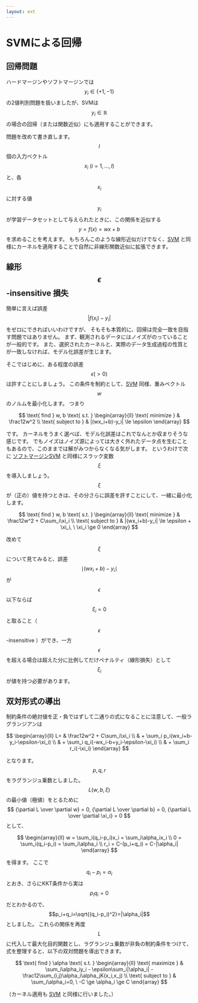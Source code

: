 ```yaml
---
layout: ext
---
```

# SVMによる回帰

## 回帰問題

ハードマージンやソフトマージンでは $$y_i\in\{+1,-1\}$$ の2値判別問題を扱いましたが、SVMは $$y_i\in \mathbb R$$ の場合の回帰（または関数近似）にも適用することができます。

問題を改めて書き直します。
$$l$$ 個の入力ベクトル $$ x_i \ (i=1,\ldots,l) $$ と、各 $$x_i$$ に対する値 $$y_i$$ が学習データセットとして与えられたときに、この関係を近似する $$y=f(x)=wx+b$$ を求めることを考えます。
もちろんこのような線形近似だけでなく、[SVM](SVM) と同様にカーネルを適用することで自然に非線形関数近似に拡張できます。

## 線形 $$\epsilon$$-insensitive 損失

簡単に言えば誤差 $$|f(x_i)-y_i|$$ をゼロにできればいいわけですが、
そもそも本質的に、回帰は完全一致を目指す問題ではありません。
まず、観測されるデータにはノイズがのっていることが一般的です。
また、選択されたカーネルと、実際のデータ生成過程の性質とが一致しなければ、モデル化誤差が生じます。

そこではじめに、ある程度の誤差 $$\epsilon(>0)$$ は許すことにしましょう。
この条件を制約として、[SVM](SVM) 同様、重みベクトル $$w$$ のノルムを最小化します。
つまり

$$
\text{ find } w, b \text{ s.t. }
\begin{array}{ll}
\text{ minimize }
& \frac12w^2 \\
\text{ subject to }
& |(wx_i+b)-y_i| \le \epsilon
\end{array}
$$

です。
カーネルをうまく選べば、モデル化誤差はこれでなんとか収まりそうな感じです。
でもノイズはノイズ源によっては大きく外れたデータ点を生むこともあるので、このままでは解がみつからなくなる気がします。
というわけで次に [ソフトマージンSVM](SoftMarginSVM) と同様にスラック変数 $$\xi$$ を導入しましょう。
$$\xi$$ が（正の）値を持つときは、その分さらに誤差を許すことにして、一緒に最小化します。

$$
\text{ find } w, b \text{ s.t. }
\begin{array}{ll}
\text{ minimize }
& \frac12w^2 + C\sum_i\xi_i \\
\text{ subject to }
& |(wx_i+b)-y_i| \le \epsilon + \xi_i, \ \xi_i \ge 0
\end{array}
$$

改めて $$\xi$$ について見てみると、誤差 $$\mid(wx_i+b)-y_i\mid$$ が $$\epsilon$$ 以下ならば $$\xi_i=0$$ と取ること（ $$\epsilon$$-insensitive ）ができ、一方 $$\epsilon$$ を超える場合は超えた分に比例してだけペナルティ（線形損失）として $$\xi_i$$ が値を持つ必要があります。

## 双対形式の導出

制約条件の絶対値を正・負ではずして二通りの式になることに注意して、一般ラグランジアンは

$$
\begin{array}{ll}
L=
& \frac12w^2 + C\sum_i\xi_i \\
& + \sum_i p_i(wx_i+b-y_i-\epsilon-\xi_i) \\
& + \sum_i q_i(-wx_i-b+y_i-\epsilon-\xi_i) \\
& + \sum_i r_i(-\xi_i)
\end{array}
$$

となります。
$$p,q,r$$ をラグランジュ乗数としました。
$$L(w,b,\xi)$$ の最小値（極値）をとるために
$$ {\partial L \over \partial w} = 0,
   {\partial L \over \partial b} = 0,
   {\partial L \over \partial \xi_i} = 0 $$
として、

$$
\begin{array}{ll}
w = \sum_i(q_i-p_i)x_i = \sum_i\alpha_ix_i \\
0 = \sum_i(q_i-p_i) = \sum_i\alpha_i  \\
r_i = C-(p_i+q_i) = C-|\alpha_i|
\end{array}
$$

を得ます。
ここで $$q_i-p_i=\alpha_i$$ とおき、さらにKKT条件から実は $$p_iq_i=0$$ だとわかるので、 $$p_i+q_i=\sqrt{(q_i-p_i)^2}=|\alpha_i|$$ としました。
これらの関係を再度 $$L$$ に代入して最大化目的関数とし、ラグランジュ乗数が非負の制約条件をつけて、式を整理すると、以下の双対問題を導出できます。

$$
\text{ find } \alpha \text{ s.t. }
\begin{array}{ll}
\text{ maximize }
& \sum_i\alpha_iy_i -
  \epsilon\sum_i|\alpha_i| -
  \frac12\sum_{i,j}\alpha_i\alpha_jK(x_i,x_j)  \\
\text{ subject to }
& \sum_i\alpha_i=0, \ -C \ge \alpha_i \ge C
\end{array}
$$

（カーネル適用も [SVM](SVM) と同様に行いました。）

